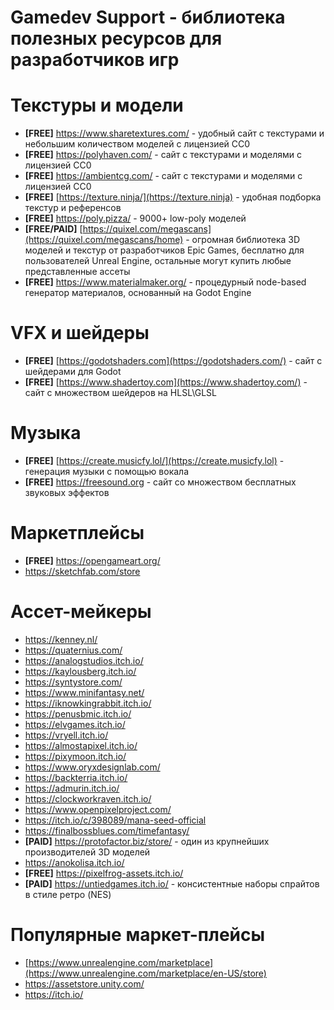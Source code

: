 # Gamedev Support - библиотека полезных ресурсов для разработчиков игр


# Текстуры и модели
- **[FREE]** https://www.sharetextures.com/ - удобный сайт с текстурами и небольшим количеством моделей с лицензией CC0
- **[FREE]** https://polyhaven.com/ - сайт с текстурами и моделями с лицензией СС0
- **[FREE]** https://ambientcg.com/ - сайт с текстурами и моделями с лицензией CC0
- **[FREE]** [https://texture.ninja/](https://texture.ninja) - удобная подборка текстур и референсов
- **[FREE]** https://poly.pizza/ - 9000+ low-poly моделей
- **[FREE/PAID]** [https://quixel.com/megascans](https://quixel.com/megascans/home) - огромная библиотека 3D моделей и текстур от разработчиков Epic Games, бесплатно для пользователей Unreal Engine, остальные могут купить любые представленные ассеты
- **[FREE]** https://www.materialmaker.org/ - процедурный node-based генератор материалов, основанный на Godot Engine

# VFX и шейдеры
- **[FREE]** [https://godotshaders.com](https://godotshaders.com/) - сайт с шейдерами для Godot
- **[FREE]** [https://www.shadertoy.com](https://www.shadertoy.com/) - сайт с множеством шейдеров на HLSL\GLSL

# Музыка
- **[FREE]** [https://create.musicfy.lol/](https://create.musicfy.lol) - генерация музыки с помощью вокала
- **[FREE]** https://freesound.org - сайт со множеством бесплатных звуковых эффектов

# Маркетплейсы
- **[FREE]** https://opengameart.org/
- https://sketchfab.com/store

# Ассет-мейкеры
- https://kenney.nl/
- https://quaternius.com/
- https://analogstudios.itch.io/
- https://kaylousberg.itch.io/
- https://syntystore.com/
- https://www.minifantasy.net/
- https://iknowkingrabbit.itch.io/
- https://penusbmic.itch.io/
- https://elvgames.itch.io/
- https://vryell.itch.io/
- https://almostapixel.itch.io/
- https://pixymoon.itch.io/
- https://www.oryxdesignlab.com/
- https://backterria.itch.io/
- https://admurin.itch.io/
- https://clockworkraven.itch.io/
- https://www.openpixelproject.com/
- https://itch.io/c/398089/mana-seed-official
- https://finalbossblues.com/timefantasy/
- **[PAID]** https://protofactor.biz/store/ - один из крупнейших производителей 3D моделей
- https://anokolisa.itch.io/
- **[FREE]** https://pixelfrog-assets.itch.io/
- **[PAID]** https://untiedgames.itch.io/ - консистентные наборы спрайтов в стиле ретро (NES)

# Популярные маркет-плейсы
- [https://www.unrealengine.com/marketplace](https://www.unrealengine.com/marketplace/en-US/store)
- https://assetstore.unity.com/
- https://itch.io/
